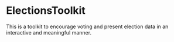ElectionsToolkit
================

This is a toolkit to encourage voting and present election data in an interactive and meaningful manner.